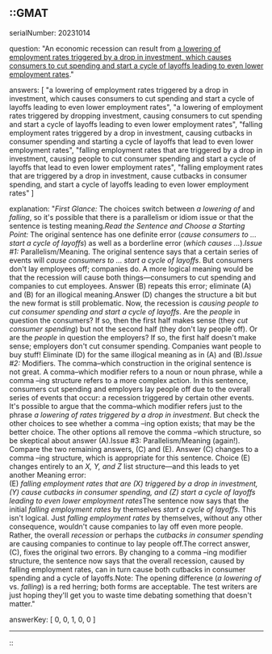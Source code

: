 ::GMAT
---


serialNumber: 20231014

question: "An economic recession can result from <u>a lowering of employment rates triggered by a drop in investment, which causes consumers to cut spending and start a cycle of layoffs leading to even lower employment rates</u>."

answers: [
  "a lowering of employment rates triggered by a drop in investment, which causes consumers to cut spending and start a cycle of layoffs leading to even lower employment rates",
  "a lowering of employment rates triggered by dropping investment, causing consumers to cut spending and start a cycle of layoffs leading to even lower employment rates",
  "falling employment rates triggered by a drop in investment, causing cutbacks in consumer spending and starting a cycle of layoffs that lead to even lower employment rates",
  "falling employment rates that are triggered by a drop in investment, causing people to cut consumer spending and start a cycle of layoffs that lead to even lower employment rates",
  "falling employment rates that are triggered by a drop in investment, cause cutbacks in consumer spending, and start a cycle of layoffs leading to even lower employment rates"
]

explanation: "<i>First Glance:</i> The choices switch between <i>a lowering of</i> and <i>falling</i>, so it's possible that there is a parallelism or idiom issue or that the sentence is testing meaning.<i>Read the Sentence and Choose a Starting Point:</i> The original sentence has one definite error (<i>cause consumers to ... start a cycle of layoffs</i>) as well as a borderline error (<i>which causes ...</i>).<i>Issue #1:</i> Parallelism/Meaning. The original sentence says that a certain series of events will <i>cause consumers to ... start a cycle of layoffs</i>. But consumers don't lay employees off; companies do. A more logical meaning would be that the recession will cause both things—consumers to cut spending and companies to cut employees. Answer (B) repeats this error; eliminate (A) and (B) for an illogical meaning.Answer (D) changes the structure a bit but the new format is still problematic. Now, the recession is <i>causing people to cut consumer spending and start a cycle of layoffs</i>. Are the <i>people</i> in question the consumers? If so, then the first half makes sense (they <i>cut consumer spending</i>) but not the second half (they don't lay people off). Or are the <i>people</i> in question the employers? If so, the first half doesn't make sense; employers don't cut consumer spending. Companies want people to buy stuff! Eliminate (D) for the same illogical meaning as in (A) and (B).<i>Issue #2:</i> Modifiers. The comma–which construction in the original sentence is not great. A comma–which modifier refers to a noun or noun phrase, while a comma –ing structure refers to a more complex action. In this sentence, consumers cut spending and employers lay people off due to the overall series of events that occur: a recession triggered by certain other events. It's possible to argue that the comma–which modifier refers just to the phrase <i>a lowering of rates triggered by a drop in investment</i>. But check the other choices to see whether a comma –ing option exists; that may be the better choice. The other options all remove the comma –which structure, so be skeptical about answer (A).Issue #3: Parallelism/Meaning (again!). Compare the two remaining answers, (C) and (E). Answer (C) changes to a comma –ing structure, which is appropriate for this sentence. Choice (E) changes entirely to an <i>X, Y, and Z</i> list structure—and this leads to yet another Meaning error:<br>(E) <i>falling employment rates that are (X) triggered by a drop in investment, (Y) cause cutbacks in consumer spending, and (Z) start a cycle of layoffs leading to even lower employment rates</i>The sentence now says that the initial <i>falling employment rates</i> by themselves <i>start a cycle of layoffs</i>. This isn't logical. Just <i>falling employment rates</i> by themselves, without any other consequence, wouldn't cause companies to lay off even more people. Rather, the overall <i>recession</i> or perhaps the <i>cutbacks in consumer spending</i> are causing companies to continue to lay people off.The correct answer, (C), fixes the original two errors. By changing to a comma –ing modifier structure, the sentence now says that the overall recession, caused by falling employment rates, can in turn cause both cutbacks in consumer spending and a cycle of layoffs.Note: The opening difference (<i>a lowering of</i> vs. <i>falling</i>) is a red herring; both forms are acceptable. The test writers are just hoping they'll get you to waste time debating something that doesn't matter."

answerKey: [
  0, 
  0, 
  1, 
  0, 
  0
]



---
::